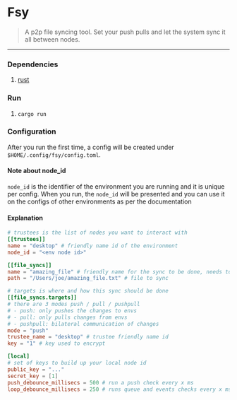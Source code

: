 # Fsy

> A p2p file syncing tool. Set your push pulls and let the system sync it all between nodes.

***

### Dependencies

1. [rust](https://rust-lang.org/tools/install/)

### Run

1. `cargo run`

### Configuration

After you run the first time, a config will be created under `$HOME/.config/fsy/config.toml`.

#### Note about node_id
`node_id` is the identifier of the environment you are running and it is unique per config. When you run, the `node_id` will be presented and you can use it on the configs of other environments as per the documentation

#### Explanation

```toml
# trustees is the list of nodes you want to interact with
[[trustees]]
name = "desktop" # friendly name id of the environment
node_id = "<env node id>"

[[file_syncs]]
name = "amazing_file" # friendly name for the sync to be done, needs to be common to the configs
path = "/Users/joe/amazing_file.txt" # file to sync

# targets is where and how this sync should be done
[[file_syncs.targets]]
# there are 3 modes push / pull / pushpull
# - push: only pushes the changes to envs
# - pull: only pulls changes from envs
# - pushpull: bilateral communication of changes
mode = "push"
trustee_name = "desktop" # trustee friendly name id
key = "1" # key used to encrypt

[local]
# set of keys to build up your local node id
public_key = "..."
secret_key = [1]
push_debounce_millisecs = 500 # run a push check every x ms
loop_debounce_millisecs = 250 # runs queue and events checks every x ms
```

